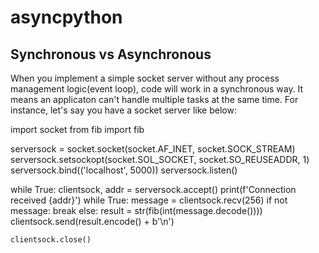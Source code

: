 # asyncpython

## Synchronous vs Asynchronous
When you implement a simple socket server without any process management logic(event loop), code will work in a synchronous way. 
It means an applicaton can't handle multiple tasks at the same time. For instance, let's say you have a socket server like below:


import socket
from fib import fib


serversock = socket.socket(socket.AF_INET, socket.SOCK_STREAM)
serversock.setsockopt(socket.SOL_SOCKET, socket.SO_REUSEADDR, 1)
serversock.bind(('localhost', 5000))
serversock.listen()


while True:
    clientsock, addr = serversock.accept()
    print(f'Connection received {addr}')
    while True:
        message = clientsock.recv(256)
        if not message:
            break
        else:
            result = str(fib(int(message.decode())))
            clientsock.send(result.encode() + b'\n')

    clientsock.close()

